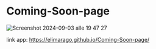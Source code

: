 # Coming-Soon-page

![Screenshot 2024-09-03 alle 19 47 27](https://github.com/user-attachments/assets/4c8b1600-f11a-4882-8c44-f378943592b3)


link app: https://elimarago.github.io/Coming-Soon-page/
